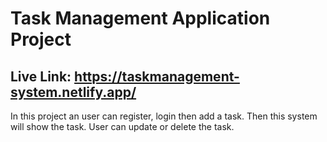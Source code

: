 # Task Management Application Project


## Live Link: https://taskmanagement-system.netlify.app/

In this project an user can register, login then add a task. Then this system will show the task. User can update or delete the task.
